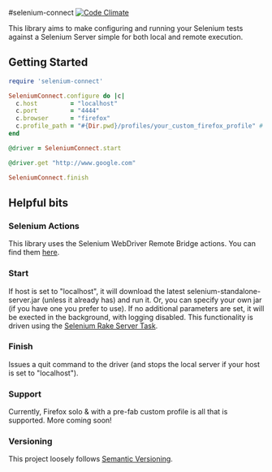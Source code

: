 #selenium-connect [![Code Climate](https://codeclimate.com/github/arrgyle/selenium-connect.png)](https://codeclimate.com/github/arrgyle/selenium-connect)

This library aims to make configuring and running your Selenium tests against a Selenium Server simple for both local and remote execution.

## Getting Started
```ruby
require 'selenium-connect'

SeleniumConnect.configure do |c|
  c.host         = "localhost"
  c.port         = "4444"
  c.browser      = "firefox"
  c.profile_path = "#{Dir.pwd}/profiles/your_custom_firefox_profile" # or c.profile_name = "profile"
end

@driver = SeleniumConnect.start

@driver.get "http://www.google.com"

SeleniumConnect.finish
```  

## Helpful bits

### Selenium Actions  
This library uses the Selenium WebDriver Remote Bridge actions. You can find them [here](http://www.ruby-doc.org/gems/docs/b/bbc-selenium-webdriver-1.17.0/Selenium/WebDriver/Remote/Bridge.html).  

### Start  
If host is set to "localhost", it will download the latest selenium-standalone-server.jar (unless it already has) and run it. Or, you can specify your own jar (if you have one you prefer to use). If no additional parameters are set, it will be exected in the background, with logging disabled. This functionality is driven using the [Selenium Rake Server Task](http://selenium.googlecode.com/svn/trunk/docs/api/rb/Selenium/Rake/ServerTask.html). 

### Finish  
Issues a quit command to the driver (and stops the local server if your host is set to "localhost").  

### Support  
Currently, Firefox solo & with a pre-fab custom profile is all that is supported. More coming soon!  

### Versioning  
This project loosely follows [Semantic Versioning](http://semver.org/).

